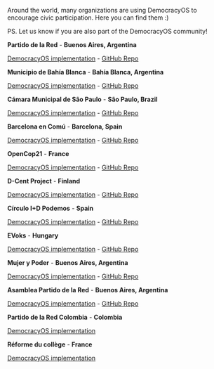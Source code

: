 
Around the world, many organizations are using DemocracyOS to encourage civic participation.  Here you can find them :)

PS. Let us know if you are also part of the DemocracyOS community!

**Partido de la Red** - **Buenos Aires, Argentina**

[DemocracyOS implementation](http://dos.partidodelared.org/) - [GitHub Repo](https://github.com/PartidoDeLaRed/app)

**Municipio de Bahía Blanca** - **Bahía Blanca, Argentina**

[DemocracyOS implementation](http://bahiablanca.democracyos.org) - [GitHub Repo](https://github.com/DemocraciaEnRed/bahiablanca)

**Cámara Municipal de São Paulo** - **São Paulo, Brazil** 

[DemocracyOS implementation](http://euvoto.org) - [GitHub Repo](https://github.com/okfn-brasil/euvoto)

**Barcelona en Comú** - **Barcelona, Spain**

[DemocracyOS implementation](http://preprograma.barcelonaencomu.cat/) - [GitHub Repo](https://github.com/GuanyemBarcelona/democracyos)

**OpenCop21** - **France**

[DemocracyOS implementation](http://app.opencop.org/) - [GitHub Repo](https://github.com/democracy-os-climate/democracy-os-climate.github.io)

**D-Cent Project** - **Finland**

[DemocracyOS implementation](http://finnish-democracyos.herokuapp.com/) - [GitHub Repo](https://github.com/d-cent/democracyos)

**Círculo I+D Podemos** - **Spain**

[DemocracyOS implementation](http://podemos-id.herokuapp.com/) - [GitHub Repo](https://github.com/d-cent/democracyos-podemos)

**EVoks** - **Hungary**

[DemocracyOS implementation](http://evoks.hu/) - [GitHub Repo](https://github.com/atlatszo)

**Mujer y Poder** - **Buenos Aires, Argentina**

[DemocracyOS implementation](https://mujerypoder.democracyos.org) - [GitHub Repo](https://github.com/DemocracyOS/democracyos)

**Asamblea Partido de la Red** - **Buenos Aires, Argentina**

[DemocracyOS implementation](http://asamblea.partidodelared.org) - [GitHub Repo](https://github.com/PartidoDeLaRed/asamblea)

**Partido de la Red Colombia** - **Colombia**

[DemocracyOS implementation](http://pdrcolombia-democracyos.herokuapp.com)

**Réforme du collège** - **France**

[DemocracyOS implementation](http://college.democracyos.eu/)

